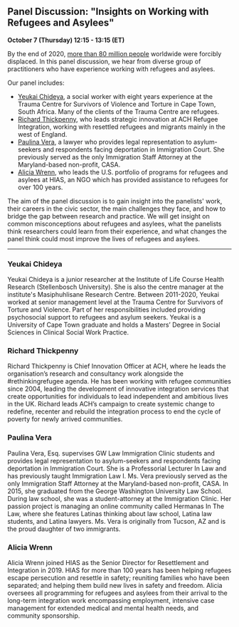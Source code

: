 ## Panel Discussion: "Insights on Working with Refugees and Asylees"

**October 7 (Thursday) 12:15 - 13:15 (ET)**

By the end of 2020, [more than 80 million people](https://www.unhcr.org/en-au/figures-at-a-glance.html) worldwide were forcibly displaced. In this panel discussion, we hear from diverse group of practitioners who have experience working with refugees and asylees.

Our panel includes:
- [Yeukai Chideya](#yeukai-chideya), a social worker with eight years experience at the Trauma Centre for Survivors of Violence and Torture in Cape Town, South Africa. Many of the clients of the Trauma Centre are refugees.
- [Richard Thickpenny](#richard-thickpenny), who leads strategic innovation at ACH Refugee Integration, working with resettled refugees and migrants mainly in the west of England.
- [Paulina Vera](#paulina-vera), a lawyer who provides legal representation to asylum-seekers and respondents facing deportation in Immigration Court. She previously served as the only Immigration Staff Attorney at the Maryland-based non-profit, CASA.
- [Alicia Wrenn](#alicia-wrenn), who leads the U.S. portfolio of programs for refugees and asylees at HIAS, an NGO which has provided assistance to refugees for over 100 years.

The aim of the panel discussion is to gain insight into the panelists' work, their careers in the civic sector, the main challenges they face, and how to bridge the gap between research and practice. We will get insight on common misconceptions about refugees and asylees, what the panelists think researchers could learn from their experience, and what changes the panel think could most improve the lives of refugees and asylees.

---


### Yeukai Chideya

Yeukai Chideya is a junior researcher at the Institute of Life Course Health Research (Stellenbosch University). She is also the centre manager at the institute's Masiphuhlisane Research Centre. Between 2011-2020, Yeukai worked at senior management level at the Trauma Centre for Survivors of Torture and Violence. Part of her responsibilities included providing psychosocial support to refugees and asylum seekers. Yeukai is a University of Cape Town graduate and holds a Masters’ Degree in Social Sciences in Clinical Social Work Practice.


### Richard Thickpenny

Richard Thickpenny is Chief Innovation Officer at ACH, where he leads the organisation’s research and consultancy work alongside the #rethinkingrefugee agenda. He has been working with refugee communities since 2004, leading the development of innovative integration services that create opportunities for individuals to lead independent and ambitious lives in the UK. Richard leads ACH’s campaign to create systemic change to redefine, recenter and rebuild the integration process to end the cycle of poverty for newly arrived communities.


### Paulina Vera

Paulina Vera, Esq. supervises GW Law Immigration Clinic students and provides legal representation to asylum-seekers and respondents facing deportation in Immigration Court. She is a Professorial Lecturer In Law and has previously taught Immigration Law I. Ms. Vera previously served as the only Immigration Staff Attorney at the Maryland-based non-profit, CASA. In 2015, she graduated from the George Washington University Law School. During law school, she was a student-attorney at the Immigration Clinic. Her passion project is managing an online community called Hermanas In The Law, where she features Latinas thinking about law school, Latina law students, and Latina lawyers. Ms. Vera is originally from Tucson, AZ and is the proud daughter of two immigrants.


### Alicia Wrenn

Alicia Wrenn joined HIAS as the Senior Director for Resettlement and Integration in 2019. HIAS for more than 100 years has been helping refugees escape persecution and resettle in safety; reuniting families who have been separated; and helping them build new lives in safety and freedom. Alicia oversees all programming for refugees and asylees from their arrival to the long-term integration work encompassing employment, intensive case management for extended medical and mental health needs, and community sponsorship.
